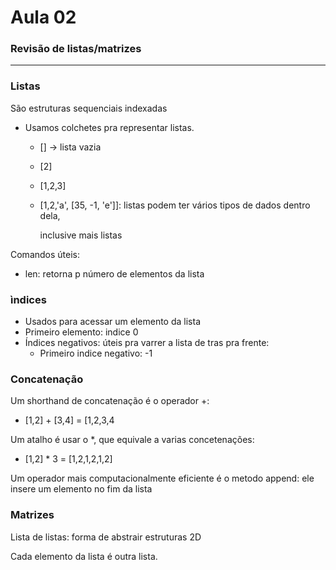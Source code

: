 # Aula 02

### Revisão de listas/matrizes

***

### Listas



São estruturas sequenciais indexadas

* Usamos colchetes pra representar listas.

  * [] -> lista vazia

  * [2]

  * [1,2,3]

  * [1,2,'a', [35, -1, 'e']]: listas podem ter vários tipos de dados dentro dela, 

    inclusive mais listas

Comandos úteis:

* len: retorna p número de elementos da lista

### ìndices

* Usados para acessar um elemento da lista
* Primeiro elemento: indice 0
* Índices negativos: úteis pra varrer a lista de tras pra frente:
  * Primeiro indice negativo: -1

### Concatenação

Um shorthand de concatenação é o operador +:

* [1,2] + [3,4] = [1,2,3,4

Um atalho é usar o *, que equivale a varias concetenações:

* [1,2] * 3 = [1,2,1,2,1,2]

Um operador mais computacionalmente eficiente é o metodo append: ele insere um elemento no fim da lista

### Matrizes

Lista de listas: forma de abstrair estruturas 2D

Cada elemento da lista é outra lista.